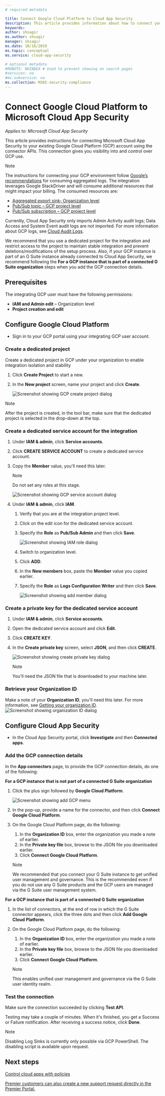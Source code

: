 ```yaml
---
# required metadata

title: Connect Google Cloud Platform to Cloud App Security
description: This article provides information about how to connect your Google Cloud Platform to Cloud App Security using the API connector for visibility and control over use.
keywords:
author: shsagir
ms.author: shsagir
manager: shsagir
ms.date: 10/16/2019
ms.topic: conceptual
ms.service: cloud-app-security

# optional metadata
#ROBOTS: NOINDEX # Used to prevent showing on search pages
#services: na
#ms.subservice: na
ms.collection: M365-security-compliance
---
```

# Connect Google Cloud Platform to Microsoft Cloud App Security

*Applies to: Microsoft Cloud App Security*

This article provides instructions for connecting Microsoft Cloud App Security to your existing Google Cloud Platform (GCP) account using the connector APIs. This connection gives you visibility into and control over GCP use.

> [!NOTE]
> The instructions for connecting your GCP environment follow [Google’s recommendations](https://cloud.google.com/blog/products/gcp/best-practices-for-working-with-google-cloud-audit-logging) for consuming aggregated logs. The integration leverages Google StackDriver and will consume additional resources that might impact your billing. The consumed resources are:
>
> * [Aggregated export sink- Organization level](https://cloud.google.com/logging/docs/export/aggregated_exports#concept)
> * [Pub/Sub topic – GCP project level](https://cloud.google.com/logging/docs/export/using_exported_logs#pubsub-overview)
> * [Pub/Sub subscription – GCP project level](https://cloud.google.com/logging/docs/export/using_exported_logs#pubsub-overview)
>
> Currently, Cloud App Security only imports Admin Activity audit logs; Data Access and System Event audit logs are not imported. For more information about GCP logs, see [Cloud Audit Logs](https://go.microsoft.com/fwlink/?linkid=2109230).

We recommend that you use a dedicated project for the integration and restrict access to the project to maintain stable integration and prevent deletions/modifications of the setup process. Also, if your GCP instance is part of an G Suite instance already connected to Cloud App Security, we recommend following the **For a GCP instance that is part of a connected G Suite organization** steps when you add the GCP connection details.

## Prerequisites

The integrating GCP user must have the following permissions:

* **IAM and Admin edit** – Organization level
* **Project creation and edit**

## Configure Google Cloud Platform

* Sign in to your GCP portal using your integrating GCP user account.

### Create a dedicated project

Create a dedicated project in GCP under your organization to enable integration isolation and stability

1. Click **Create Project** to start a new.
1. In the **New project** screen, name your project and click **Create**.

    ![Screenshot showing GCP create project dialog](media/connect-gcp-create-project.png)

> [!NOTE]
> After the project is created, in the tool bar, make sure that the dedicated project is selected in the drop-down at the top.

### Create a dedicated service account for the integration

1. Under **IAM & admin**, click **Service accounts**.
1. Click **CREATE SERVICE ACCOUNT** to create a dedicated service account.
1. Copy the **Member** value, you'll need this later.

    > [!NOTE]
    > Do not set any roles at this stage.

    ![Screenshot showing GCP service account dialog](media/connect-gcp-create-service-account.png)

1. Under **IAM & admin**, click **IAM**.

    1. Verify that you are at the integration project level.
    1. Click on the edit icon for the dedicated service account.
    1. Specify the **Role** as **Pub/Sub Admin** and then click **Save**.

        ![Screenshot showing IAM role dialog](media/connect-gcp-iam-role.png)

    4. Switch to organization level.
    1. Click **ADD**.
    1. In the **New members** box, paste the **Member** value you copied earlier.
    1. Specify the **Role** as **Logs Configuration Writer** and then click **Save**.

        ![Screenshot showing add member dialog](media/connect-gcp-add-member.png)

### Create a private key for the dedicated service account

1. Under **IAM & admin**, click **Service accounts**.
1. Open the dedicated service account and click **Edit**.
1. Click **CREATE KEY**.
1. In the **Create private key** screen, select **JSON**, and then click **CREATE**.

    ![Screenshot showing create private key dialog](media/connect-gcp-create-private-key.png)

    > [!NOTE]
    > You'll need the JSON file that is downloaded to your machine later.

### Retrieve your Organization ID

Make a note of your **Organization ID**, you'll need this later. For more information, see [Getting your organization ID](https://cloud.google.com/resource-manager/docs/creating-managing-organization#retrieving_your_organization_id).
    ![Screenshot showing organization ID dialog](media/connect-gcp-org-id.png)

## Configure Cloud App Security

* In the Cloud App Security portal, click **Investigate** and then **Connected apps**.

### Add the GCP connection details

In the **App connectors** page, to provide the GCP connection details, do one of the following:

**For a GCP instance that is not part of a connected G Suite organization**

1. Click the plus sign followed by **Google Cloud Platform**.

    ![Screenshot showing add GCP menu](media/connect-gcp-add.png)

1. In the pop-up, provide a name for the connector, and then click **Connect Google Cloud Platform**.

1. On the Google Cloud Platform page, do the following:
    1. In the **Organization ID** box, enter the organization you made a note of earlier.
    1. In the **Private key file** box, browse to the JSON file you downloaded earlier.
    1. Click **Connect Google Cloud Platform**.

    > [!NOTE]
    > We recommended that you connect your G Suite instance to get unified user management and governance. This is the recommended even if you do not use any G Suite products and the GCP users are managed via the G Suite user management system.

**For a GCP instance that is part of a connected G Suite organization**

1. In the list of connectors, at the end of row in which the G Suite connector appears, click the three dots and then click **Add Google Cloud Platform**.

1. On the Google Cloud Platform page, do the following:
    1. In the **Organization ID** box, enter the organization you made a note of earlier.
    1. In the **Private key file** box, browse to the JSON file you downloaded earlier.
    1. Click **Connect Google Cloud Platform**.

    > [!NOTE]
    > This enables unified user management and governance via the G Suite user identity realm.

### Test the connection

Make sure the connection succeeded by clicking **Test API**.

Testing may take a couple of minutes. When it's finished, you get a Success or Failure notification. After receiving a success notice, click **Done**.

> [!NOTE]
> Disabling Log Sinks is currently only possible via GCP PowerShell. The disabling script is available upon request.

## Next steps

[Control cloud apps with policies](control-cloud-apps-with-policies.md)

[Premier customers can also create a new support request directly in the Premier Portal.](https://premier.microsoft.com/)
